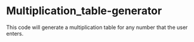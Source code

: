 # Multiplication_table-generator
This code will generate a multiplication table for any number that the user enters.
